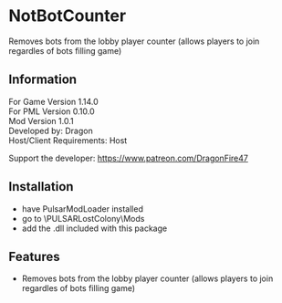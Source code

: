 # NotBotCounter
Removes bots from the lobby player counter (allows players to join regardles of bots filling game)

## Information
For Game Version 1.14.0  
For PML Version 0.10.0  
Mod Version 1.0.1  
Developed by: Dragon  
Host/Client Requirements: Host

Support the developer: https://www.patreon.com/DragonFire47


## Installation 
- have PulsarModLoader installed  
- go to \PULSARLostColony\Mods  
- add the .dll included with this package

## Features
- Removes bots from the lobby player counter (allows players to join regardles of bots filling game)
